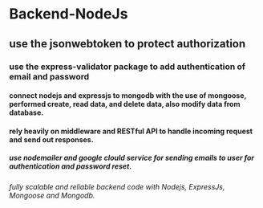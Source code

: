 # Backend-NodeJs

## use the jsonwebtoken to protect authorization 
### use the express-validator package to add authentication of email and password
#### connect nodejs and expressjs to mongodb with the use of mongoose, performed create, read data, and delete data, also modify data from database.
#### rely heavily on middleware and RESTful API to handle incoming request and send out responses.
##### use nodemailer and google clould service for sending emails to user for authentication and password reset.
###### fully scalable and reliable backend code with Nodejs, ExpressJs, Mongoose and Mongodb.
